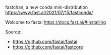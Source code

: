 fastchan, a new conda mini-distribution
https://www.fast.ai/2021/07/15/fastconda/

Welcome to fastai
https://docs.fast.ai/#Installing

Source:
- https://github.com/fastai/fastai
- https://github.com/fastai/fastcore
